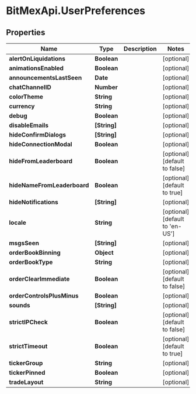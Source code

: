# BitMexApi.UserPreferences

## Properties
Name | Type | Description | Notes
------------ | ------------- | ------------- | -------------
**alertOnLiquidations** | **Boolean** |  | [optional] 
**animationsEnabled** | **Boolean** |  | [optional] 
**announcementsLastSeen** | **Date** |  | [optional] 
**chatChannelID** | **Number** |  | [optional] 
**colorTheme** | **String** |  | [optional] 
**currency** | **String** |  | [optional] 
**debug** | **Boolean** |  | [optional] 
**disableEmails** | **[String]** |  | [optional] 
**hideConfirmDialogs** | **[String]** |  | [optional] 
**hideConnectionModal** | **Boolean** |  | [optional] 
**hideFromLeaderboard** | **Boolean** |  | [optional] [default to false]
**hideNameFromLeaderboard** | **Boolean** |  | [optional] [default to true]
**hideNotifications** | **[String]** |  | [optional] 
**locale** | **String** |  | [optional] [default to &#39;en-US&#39;]
**msgsSeen** | **[String]** |  | [optional] 
**orderBookBinning** | **Object** |  | [optional] 
**orderBookType** | **String** |  | [optional] 
**orderClearImmediate** | **Boolean** |  | [optional] [default to false]
**orderControlsPlusMinus** | **Boolean** |  | [optional] 
**sounds** | **[String]** |  | [optional] 
**strictIPCheck** | **Boolean** |  | [optional] [default to false]
**strictTimeout** | **Boolean** |  | [optional] [default to true]
**tickerGroup** | **String** |  | [optional] 
**tickerPinned** | **Boolean** |  | [optional] 
**tradeLayout** | **String** |  | [optional] 


